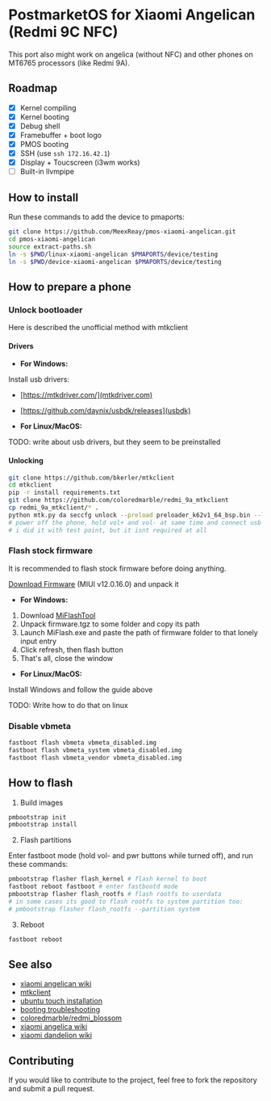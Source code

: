 # PostmarketOS for Xiaomi Angelican (Redmi 9C NFC)

This port also might work on angelica (without NFC) and other phones on MT6765 processors (like Redmi 9A).

## Roadmap

- [x] Kernel compiling
- [x] Kernel booting
- [x] Debug shell
- [x] Framebuffer + boot logo
- [x] PMOS booting
- [x] SSH (use `ssh 172.16.42.1`)
- [x] Display + Toucscreen (i3wm works) 
- [ ] Built-in llvmpipe
 
## How to install

Run these commands to add the device to pmaports:

```bash
git clone https://github.com/MeexReay/pmos-xiaomi-angelican.git
cd pmos-xiaomi-angelican
source extract-paths.sh
ln -s $PWD/linux-xiaomi-angelican $PMAPORTS/device/testing
ln -s $PWD/device-xiaomi-angelican $PMAPORTS/device/testing
```

## How to prepare a phone

### Unlock bootloader

Here is described the unofficial method with mtkclient

#### Drivers

- **For Windows:**

Install usb drivers:

- [https://mtkdriver.com/](mtkdriver.com)
- [https://github.com/daynix/usbdk/releases](usbdk)

- **For Linux/MacOS:**

TODO: write about usb drivers, but they seem to be preinstalled

#### Unlocking

```bash
git clone https://github.com/bkerler/mtkclient
cd mtkclient
pip -r install requirements.txt
git clone https://github.com/coloredmarble/redmi_9a_mtkclient
cp redmi_9a_mtkclient/* .
python mtk.py da seccfg unlock --preload preloader_k62v1_64_bsp.bin --loader n.bin
# power off the phone, hold vol+ and vol- at same time and connect usb cable
# i did it with test point, but it isnt required at all
```

### Flash stock firmware

It is recommended to flash stock firmware before doing anything.

[Download Firmware](https://xmfirmwareupdater.com/miui/angelican/stable/V12.0.16.0.QCSMIXM/) (MIUI v12.0.16.0) and unpack it

- **For Windows:**

1. Download [MiFlashTool](https://cdn.alsgp0.fds.api.mi-img.com/micomm/MiFlash2020-3-14-0.rar)
2. Unpack firmware.tgz to some folder and copy its path
3. Launch MiFlash.exe and paste the path of firmware folder to that lonely input entry
4. Click refresh, then flash button
5. That's all, close the window

- **For Linux/MacOS:**

Install Windows and follow the guide above

TODO: Write how to do that on linux

### Disable vbmeta

```bash
fastboot flash vbmeta vbmeta_disabled.img
fastboot flash vbmeta_system vbmeta_disabled.img
fastboot flash vbmeta_vendor vbmeta_disabled.img
```

## How to flash

1. Build images

```bash
pmbootstrap init
pmbootstrap install
```

2. Flash partitions

Enter fastboot mode (hold vol- and pwr buttons while turned off), and run these commands:

```bash
pmbootstrap flasher flash_kernel # flash kernel to boot
fastboot reboot fastboot # enter fastbootd mode
pmbootstrap flasher flash_rootfs # flash rootfs to userdata
# in some cases its good to flash rootfs to system partition too:
# pmbootstrap flasher flash_rootfs --partition system
```

3. Reboot

```bash
fastboot reboot
```

## See also

- [xiaomi angelican wiki](https://wiki.postmarketos.org/wiki/Xiaomi_Redmi_9C_NFC_(xiaomi-angelican))
- [mtkclient](https://github.com/bkerler/mtkclient)
- [ubuntu touch installation](https://gist.github.com/sivinnguyen/a6f65c5af9198d40d396e11048512347)
- [booting troubleshooting](https://wiki.postmarketos.org/wiki/Troubleshooting_on-device_issues/Booting_problems)
- [coloredmarble/redmi_blossom](https://github.com/coloredmarble/redmi_blossom)
- [xiaomi angelica wiki](https://wiki.postmarketos.org/wiki/Xiaomi_Redmi_9C_(xiaomi-angelica))
- [xiaomi dandelion wiki](https://wiki.postmarketos.org/wiki/Xiaomi_Redmi_9A_(xiaomi-dandelion))

## Contributing

If you would like to contribute to the project, feel free to fork the repository and submit a pull request.
